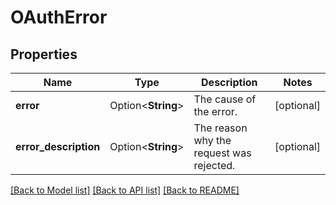 # OAuthError

## Properties

Name | Type | Description | Notes
------------ | ------------- | ------------- | -------------
**error** | Option<**String**> | The cause of the error. | [optional]
**error_description** | Option<**String**> | The reason why the request was rejected. | [optional]

[[Back to Model list]](../README.md#documentation-for-models) [[Back to API list]](../README.md#documentation-for-api-endpoints) [[Back to README]](../README.md)


